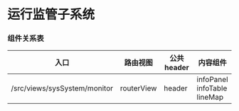 # 运行监管子系统
### 组件关系表

| 入口                            |   路由视图      |   公共header  |    内容组件                         |
| ------------------------------- |:-------------:| ------------- | ---------------------------------- |
| /src/views/sysSystem/monitor    | routerView    |    header     | infoPanel <br>infoTable<br>lineMap |


